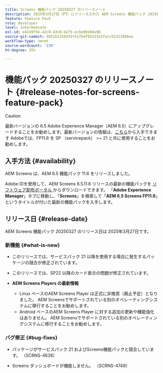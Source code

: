 ```yaml
---
title: Screens 機能パック 20250327 のリリースノート
description: 2025年3月27日（PT）にリリースされた AEM Screens 機能パック 20250327 について説明します。
feature: Feature Pack
role: Developer
level: Intermediate
exl-id: e4149f5b-42c0-43c8-b275-ecbe90104a98
source-git-commit: 4851b1256435f41fb4f02521e1facc523119bbaa
workflow-type: tm+mt
source-wordcount: '239'
ht-degree: 35%

---
```


# 機能パック 20250327 のリリースノート {#release-notes-for-screens-feature-pack}

>[!CAUTION]
>最新バージョンの 6.5 Adobe Experience Manager（AEM 6.5）にアップグレードすることをお勧めします。最新バージョンの情報は、[こちら](https://experienceleague.adobe.com/ja/docs/experience-manager-65/content/release-notes/release-notes)から入手できます
>Adobeでは、FP11.6 を SP （servicepack） >= 21 と共に使用することをお勧めします。

## 入手方法 {#availability}

AEM Screens は、AEM 6.5 機能パック 11.6 をリリースしました。

Adobe IDを使用して、AEM Screens 6.5.11.6 リリースの最新の機能パックを [ ソフトウェア配布ポータル ](https://experience.adobe.com/#/downloads/content/software-distribution/ja/aem.html) からダウンロードできます。 「**Adobe Experience Manager**」タブに移動し、「**Screens**」を検索して「**AEM 6.5 Screens FP11.6**」というタイトルが付いた最新の機能パックを入手します。

## リリース日 {#release-date}

AEM Screens 機能パック 20250327 のリリース日は 2025年3月27日です。

### 新機能 {#what-is-new}

* このリリースでは、サービスパック 21 以降を使用する場合に発生するパッケージの競合が修正されています。

* このリリースでは、SP22 以降のカード表示の問題が修正されています。

* **AEM Screens Players の最新情報**
   * Linux ベースのAEM Screens Player は正式に非推奨（廃止予定）となりました。 AEM Screensでサポートされている別のオペレーティングシステムに移行することをお勧めします。
   * Android ベースのAEM Screens Player に対する追加の更新や機能強化はありません。 AEM Screensでサポートされている別のオペレーティングシステムに移行することをお勧めします。

### バグ修正 {#bug-fixes}

* パッケージがサービスパック 21 およびScreens機能パックと競合しています。 （SCRNS-4638）

* Screens ダッシュボードが機能しません。 （SCRNS-4749）

